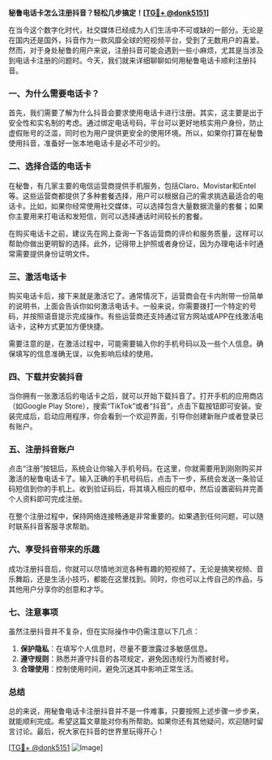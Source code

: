 **秘鲁电话卡怎么注册抖音？轻松几步搞定！[[TG💪+ @donk5151](https://t.me/s/donk5151)]**

在当今这个数字化时代，社交媒体已经成为人们生活中不可或缺的一部分。无论是在国内还是国外，抖音作为一款风靡全球的短视频平台，受到了无数用户的喜爱。然而，对于身处秘鲁的用户来说，注册抖音可能会遇到一些小麻烦，尤其是当涉及到电话卡注册的问题时。今天，我们就来详细聊聊如何用秘鲁电话卡顺利注册抖音。

### 一、为什么需要电话卡？

首先，我们需要了解为什么抖音会要求使用电话卡进行注册。其实，这主要是出于安全性和实名制的考虑。通过绑定电话号码，平台可以更好地核实用户身份，防止虚假账号的泛滥，同时也为用户提供更安全的使用环境。所以，如果你打算在秘鲁使用抖音，准备好一张本地电话卡是必不可少的。

### 二、选择合适的电话卡

在秘鲁，有几家主要的电信运营商提供手机服务，包括Claro、Movistar和Entel等。这些运营商都提供了多种套餐选择，用户可以根据自己的需求挑选最适合的电话卡。比如，如果你经常使用社交媒体，可以选择包含大量数据流量的套餐；如果你主要用来打电话和发短信，则可以选择通话时间较长的套餐。

在购买电话卡之前，建议先在网上查询一下各运营商的评价和服务质量，这样可以帮助你做出更明智的选择。此外，记得带上护照或者身份证，因为办理电话卡时通常需要提供身份证明文件。

### 三、激活电话卡

购买电话卡后，接下来就是激活它了。通常情况下，运营商会在卡内附带一份简单的说明书，上面会告诉你如何激活电话卡。一般来说，你需要拨打一个特定的号码，并按照语音提示完成操作。有些运营商还支持通过官方网站或APP在线激活电话卡，这种方式更加方便快捷。

需要注意的是，在激活过程中，可能需要输入你的手机号码以及一些个人信息。确保填写的信息准确无误，以免影响后续的使用。

### 四、下载并安装抖音

当你拥有一张激活后的电话卡之后，就可以开始下载抖音了。打开手机的应用商店（如Google Play Store），搜索“TikTok”或者“抖音”，点击下载按钮即可安装。安装完成后，启动应用程序，你会看到一个欢迎界面，引导你创建新账户或者登录已有账户。

### 五、注册抖音账户

点击“注册”按钮后，系统会让你输入手机号码。在这里，你就需要用到刚刚购买并激活的秘鲁电话卡了。输入正确的手机号码后，点击下一步，系统会发送一条验证码短信到你的手机上。收到验证码后，将其填入相应的框中，然后设置密码并完善个人资料即可完成注册。

在整个注册过程中，保持网络连接畅通是非常重要的。如果遇到任何问题，可以随时联系抖音客服寻求帮助。

### 六、享受抖音带来的乐趣

成功注册抖音后，你就可以尽情地浏览各种有趣的短视频了。无论是搞笑视频、音乐舞蹈，还是生活小技巧，都能在这里找到。同时，你也可以上传自己的作品，与其他用户分享你的创意和才华。

### 七、注意事项

虽然注册抖音并不复杂，但在实际操作中仍需注意以下几点：

1. **保护隐私**：在填写个人信息时，尽量不要泄露过多敏感信息。
2. **遵守规则**：熟悉并遵守抖音的各项规定，避免因违规行为而被封号。
3. **合理使用**：控制使用时间，避免沉迷其中影响正常生活。

### 总结

总的来说，用秘鲁电话卡注册抖音并不是一件难事，只要按照上述步骤一步步来，就能顺利完成。希望这篇文章能对你有所帮助。如果你还有其他疑问，欢迎随时留言讨论。最后，祝大家在抖音的世界里玩得开心！

[[TG💪+ @donk5151](https://t.me/s/donk5151) ![Image](https://i.postimg.cc/rwNCRYN7/Snipaste-2025-04-30-17-27-05.png)]